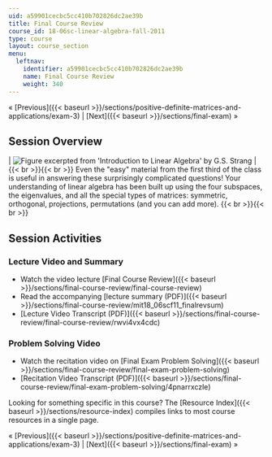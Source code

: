 ```yaml
---
uid: a59901cecbc5cc410b702826dc2ae39b
title: Final Course Review
course_id: 18-06sc-linear-algebra-fall-2011
type: course
layout: course_section
menu:
  leftnav:
    identifier: a59901cecbc5cc410b702826dc2ae39b
    name: Final Course Review
    weight: 340
---
```


« [Previous]({{< baseurl >}}/sections/positive-definite-matrices-and-applications/exam-3) | [Next]({{< baseurl >}}/sections/final-exam) »

Session Overview
----------------

| ![Figure excerpted from 'Introduction to Linear Algebra' by G.S. Strang](https://open-learning-course-data-production.s3.amazonaws.com/18-06sc-linear-algebra-fall-2011/1b8ec766687ef5d4a6536ef2b1e89e2c_Final_Course_Review.jpg) |  {{< br >}}{{< br >}} Even the "easy" material from the first third of the class is useful in answering these surprisingly complicated questions! Your understanding of linear algebra has been built up using the four subspaces, the eigenvalues, and all the special types of matrices: symmetric, orthogonal, projections, permutations (and you can add more). {{< br >}}{{< br >}}  

Session Activities
------------------

### Lecture Video and Summary

*   Watch the video lecture [Final Course Review]({{< baseurl >}}/sections/final-course-review/final-course-review)
*   Read the accompanying [lecture summary (PDF)]({{< baseurl >}}/sections/final-course-review/mit18_06scf11_finalrevsum)
*   [Lecture Video Transcript (PDF)]({{< baseurl >}}/sections/final-course-review/final-course-review/rwvi4vx4cdc)

### Problem Solving Video

*   Watch the recitation video on [Final Exam Problem Solving]({{< baseurl >}}/sections/final-course-review/final-exam-problem-solving)
*   [Recitation Video Transcript (PDF)]({{< baseurl >}}/sections/final-course-review/final-exam-problem-solving/4pnarrxczle)

Looking for something specific in this course? The [Resource Index]({{< baseurl >}}/sections/resource-index) compiles links to most course resources in a single page.

« [Previous]({{< baseurl >}}/sections/positive-definite-matrices-and-applications/exam-3) | [Next]({{< baseurl >}}/sections/final-exam) »